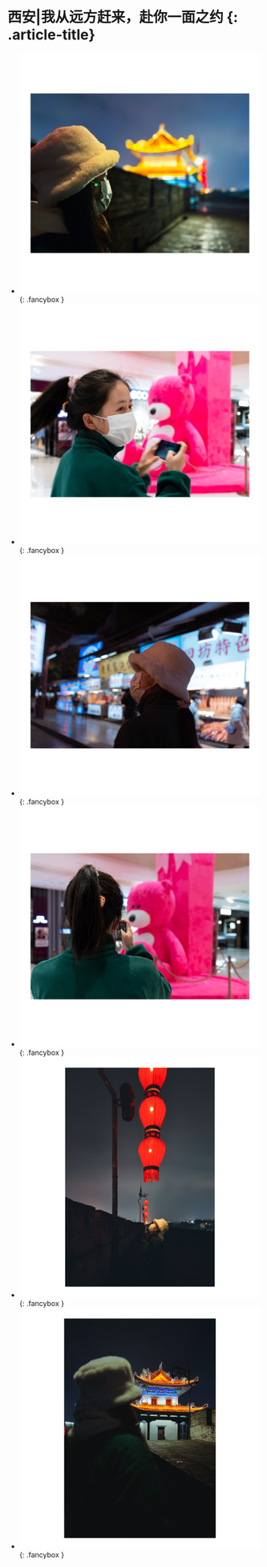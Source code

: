 # 西安|我从远方赶来，赴你一面之约 {: .article-title}

<div class="grid cards" markdown>

- [![Image](IMG_5329.jpg)](IMG_5329.jpg){: .fancybox }
- [![Image](IMG_5353.jpg)](IMG_5353.jpg){: .fancybox }
- [![Image](IMG_5355.jpg)](IMG_5355.jpg){: .fancybox }
- [![Image](IMG_5351.jpg)](IMG_5351.jpg){: .fancybox }
- [![Image](IMG_5327.jpg)](IMG_5327.jpg){: .fancybox }
- [![Image](IMG_5331.jpg)](IMG_5331.jpg){: .fancybox }

</div>